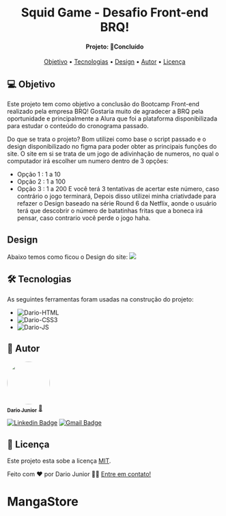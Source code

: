 <h1 align="center">
   Squid Game - Desafio Front-end BRQ!
</h1>
<h4 align="center"> 
Projeto: 🚀Concluído
</h4>
<p align="center">
 <a href="#-objetivo">Objetivo</a> •
 <a href="#-tecnologias">Tecnologias</a> •
   <a href="#-design">Design</a> •
 <a href="#-autor">Autor</a> • 
 <a href="#-licença">Licença</a>
</p>

## 💻 Objetivo
 
 Este projeto tem como objetivo a conclusão do Bootcamp Front-end realizado pela empresa BRQ!
 Gostaria muito de agradecer a BRQ pela oportunidade e principalmente a Alura que foi a plataforma disponibilizada para estudar o conteúdo do cronograma passado.
 
 Do que se trata o projeto? 
 Bom utilizei como base o script passado e o design disponibilizado no figma para poder obter as principais funções do site. O site em si se trata de um jogo de adivinhação de numeros, no qual o computador irá escolher um numero dentro de 3 opções:
 - Opção 1 : 1 a 10
 - Opção 2 : 1 a 100
 - Opção 3 : 1 a 200
E você terá 3 tentativas de acertar este número, caso contrário o jogo terminará, Depois disso utilizei minha criativdade para refazer o Design baseado na série Round 6 da Netflix, aonde o usuário terá que descobrir o número de batatinhas fritas que a boneca irá pensar, caso contrario você perde o jogo haha.
 
 ## Design
 Abaixo temos como ficou o Design do site:
<img src="https://user-images.githubusercontent.com/62716267/172745989-affa7a96-cd2e-41e0-96d8-689e2d932d4b.jpg">


## 🛠 Tecnologias

As seguintes ferramentas foram usadas na construção do projeto:

- <img alt="Dario-HTML" src="https://img.shields.io/badge/html5-%23E34F26.svg?style=for-the-badge&logo=html5&logoColor=white">
- <img alt="Dario-CSS3" src="https://img.shields.io/badge/css3-%231572B6.svg?style=for-the-badge&logo=css3&logoColor=white">
- <img alt="Dario-JS" src="https://img.shields.io/badge/javascript-%23323330.svg?style=for-the-badge&logo=javascript&logoColor=%23F7DF1E">

## 🦸 Autor

<a href="https://dariojunior.netlify.app/">
 <img style="border-radius: 50%;" src="https://avatars.githubusercontent.com/u/62716267?v=4" width="100px;" alt=""/>
 <br />
 <sub><b>Dario Junior</b></sub></a> <a href="https://dariojunior.netlify.app/">🚀</a>
 <br />

[![Linkedin Badge](https://img.shields.io/badge/-Dario-blue?style=flat-square&logo=Linkedin&logoColor=white&link=https://www.linkedin.com/in/dariocode/)](https://www.linkedin.com/in/dariocode/) 
[![Gmail Badge](https://img.shields.io/badge/-darioarjr321@gmail.com-c14438?style=flat-square&logo=Gmail&logoColor=white&link=mailto:darioarjr321@gmail.com)](mailto:darioarjr321@gmail.com)


## 📝 Licença

Este projeto esta sobe a licença [MIT](./LICENSE).

Feito com ❤️ por Dario Junior 👋🏽 [Entre em contato!](https://www.linkedin.com/in/dariocode/)

# MangaStore
